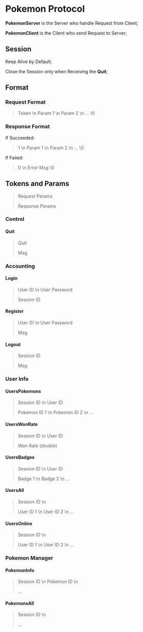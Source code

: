# Pokemon Protocol

**PokemonServer** is the Server who handle Request from Client;

**PokemonClient** is the Client who send Request to Server;

## Session

Keep Alive by Default;

Close the Session only when Receiving the **Quit**;

## Format

### Request Format

> Token \n
> Param 1 \n
> Param 2 \n
> ...
> \0

### Response Format

If Succeeded:

> 1 \n
> Param 1 \n
> Param 2 \n
> ...
> \0

If Failed:

> 0 \n
> Error Msg
> \0

## Tokens and Params

> Request Params
>
> Response Params

### Control

#### Quit

> Quit
>
> Msg

### Accounting

#### Login

> User ID \n
> User Password
>
> Session ID

#### Register

> User ID \n
> User Password
>
> Msg

#### Logout

> Session ID
>
> Msg

### User Info

#### UsersPokemons

> Session ID \n
> User ID
>
> Pokemon ID 1 \n
> Pokemon ID 2 \n
> ...

#### UsersWonRate

> Session ID \n
> User ID
>
> Won Rate (double)

#### UsersBadges

> Session ID \n
> User ID
>
> Badge 1 \n
> Badge 2 \n
> ...

#### UsersAll

> Session ID \n
>
> User ID 1 \n
> User ID 2 \n
> ...

#### UsersOnline

> Session ID \n
>
> User ID 1 \n
> User ID 2 \n
> ...

### Pokemon Manager

#### PokemonInfo

> Session ID \n
> Pokemon ID \n
>
> ...

#### PokemonsAll

> Session ID \n
>
> ...
